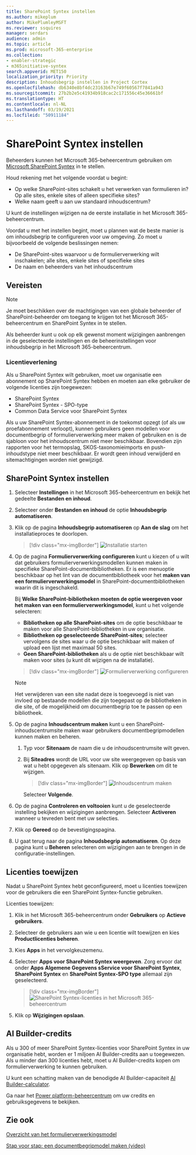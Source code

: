 ```yaml
---
title: SharePoint Syntex instellen
ms.author: mikeplum
author: MikePlumleyMSFT
ms.reviewer: ssquires
manager: serdars
audience: admin
ms.topic: article
ms.prod: microsoft-365-enterprise
ms.collection:
- enabler-strategic
- m365initiative-syntex
search.appverid: MET150
localization_priority: Priority
description: Inhoudsbegrip instellen in Project Cortex
ms.openlocfilehash: db6340e8bf4dc23163b67e749f60567f7841a943
ms.sourcegitcommit: 27b2b2e5c41934b918cac2c171556c45e36661bf
ms.translationtype: HT
ms.contentlocale: nl-NL
ms.lasthandoff: 03/19/2021
ms.locfileid: "50911184"
---
```

# <a name="set-up-sharepoint-syntex"></a>SharePoint Syntex instellen

Beheerders kunnen het Microsoft 365-beheercentrum gebruiken om [Microsoft SharePoint Syntex](index.md) in te stellen. 

Houd rekening met het volgende voordat u begint:

- Op welke SharePoint-sites schakelt u het verwerken van formulieren in? Op alle sites, enkele sites of alleen specifieke sites?
- Welke naam geeft u aan uw standaard inhoudscentrum?

U kunt de instellingen wijzigen na de eerste installatie in het Microsoft 365-beheercentrum.

Voordat u met het instellen begint, moet u plannen wat de beste manier is om inhoudsbegrip te configureren voor uw omgeving. Zo moet u bijvoorbeeld de volgende beslissingen nemen:

- De SharePoint-sites waarvoor u de formulierverwerking wilt inschakelen; alle sites, enkele sites of specifieke sites
- De naam en beheerders van het inhoudscentrum

## <a name="requirements"></a>Vereisten 

> [!NOTE]
> Je moet beschikken over de machtigingen van een globale beheerder of SharePoint-beheerder om toegang te krijgen tot het Microsoft 365-beheercentrum en SharePoint Syntex in te stellen.

Als beheerder kunt u ook op elk gewenst moment wijzigingen aanbrengen in de geselecteerde instellingen en de beheerinstellingen voor inhoudsbegrip in het Microsoft 365-beheercentrum.

### <a name="licensing"></a>Licentieverlening

Als u SharePoint Syntex wilt gebruiken, moet uw organisatie een abonnement op SharePoint Syntex hebben en moeten aan elke gebruiker de volgende licenties zijn toegewezen:

- SharePoint Syntex
- SharePoint Syntex - SPO-type
- Common Data Service voor SharePoint Syntex

Als u uw SharePoint Syntex-abonnement in de toekomst opzegt (of als uw proefabonnement verloopt), kunnen gebruikers geen modellen voor documentbegrip of formulierverwerking meer maken of gebruiken en is de sjabloon voor het inhoudscentrum niet meer beschikbaar. Bovendien zijn rapporten voor het termopslag, SKOS-taxonomieimports en push-inhoudstype niet meer beschikbaar. Er wordt geen inhoud verwijderd en sitemachtigingen worden niet gewijzigd.

## <a name="to-set-up-sharepoint-syntex"></a>SharePoint Syntex instellen

1. Selecteer **Instellingen** in het Microsoft 365-beheercentrum en bekijk het gedeelte **Bestanden en inhoud**.

2. Selecteer onder **Bestanden en inhoud** de optie **Inhoudsbegrip automatiseren**.<br/>

3. Klik op de pagina **Inhoudsbegrip automatiseren** op **Aan de slag** om het installatieproces te doorlopen.<br/>

    > [!div class="mx-imgBorder"]
    > ![Installatie starten](../media/content-understanding/admin-content-understanding-get-started.png)</br>

4. Op de pagina **Formulierverwerking configureren** kunt u kiezen of u wilt dat gebruikers formulierverwerkingsmodellen kunnen maken in specifieke SharePoint-documentbibliotheken. Er is een menuoptie beschikbaar op het lint van de documentbibliotheek voor het **maken van een formulierverwerkingsmodel** in SharePoint-documentbibliotheken waarin dit is ingeschakeld.
 
     Bij **Welke SharePoint-bibliotheken moeten de optie weergeven voor het maken van een formulierverwerkingsmodel**, kunt u het volgende selecteren:</br>
      - **Bibliotheken op alle SharePoint-sites** om de optie beschikbaar te maken voor alle SharePoint-bibliotheken in uw organisatie.</br>
      - **Bibliotheken op geselecteerde SharePoint-sites**; selecteer vervolgens de sites waar u de optie beschikbaar wilt maken of upload een lijst met maximaal 50 sites.</br>
      - **Geen SharePoint-bibliotheken** als u de optie niet beschikbaar wilt maken voor sites (u kunt dit wijzigen na de installatie).

   > [!div class="mx-imgBorder"]
   > ![Formulierverwerking configureren](../media/content-understanding/admin-configforms.png)

   > [!Note]
   > Het verwijderen van een site nadat deze is toegevoegd is niet van invloed op bestaande modellen die zijn toegepast op de bibliotheken in die site, of de mogelijkheid om documentbegrip toe te passen op een bibliotheek. 
    
5. Op de pagina **Inhoudscentrum maken** kunt u een SharePoint-inhoudscentrumsite maken waar gebruikers documentbegripmodellen kunnen maken en beheren.

    1. Typ voor **Sitenaam** de naam die u de inhoudscentrumsite wilt geven.
    
    1. Bij **Siteadres** wordt de URL voor uw site weergegeven op basis van wat u hebt opgegeven als sitenaam. Klik op **Bewerken** om dit te wijzigen.

       > [!div class="mx-imgBorder"]
       > ![Inhoudscentrum maken](../media/content-understanding/admin-cu-create-cc.png)</br>

       Selecteer **Volgende**.

6. Op de pagina **Controleren en voltooien** kunt u de geselecteerde instelling bekijken en wijzigingen aanbrengen. Selecteer **Activeren** wanneer u tevreden bent met uw selecties.

7. Klik op **Gereed** op de bevestigingspagina.

8. U gaat terug naar de pagina **Inhoudsbegrip automatiseren**. Op deze pagina kunt u **Beheren** selecteren om wijzigingen aan te brengen in de configuratie-instellingen. 

## <a name="assign-licenses"></a>Licenties toewijzen

Nadat u SharePoint Syntex hebt geconfigureerd, moet u licenties toewijzen voor de gebruikers die een SharePoint Syntex-functie gebruiken.

Licenties toewijzen:

1. Klik in het Microsoft 365-beheercentrum onder **Gebruikers** op **Actieve gebruikers**.

2. Selecteer de gebruikers aan wie u een licentie wilt toewijzen en kies **Productlicenties beheren**.

3. Kies **Apps** in het vervolgkeuzemenu.

4. Selecteer **Apps voor SharePoint Syntex weergeven**. Zorg ervoor dat onder **Apps** **Algemene Gegevens sService voor SharePoint Syntex**, **SharePoint Syntex** en **SharePoint Syntex-SPO type** allemaal zijn geselecteerd.

    > [!div class="mx-imgBorder"]
    > ![SharePoint Syntex-licenties in het Microsoft 365-beheercentrum](../media/content-understanding/sharepoint-syntex-licenses.png)

5. Klik op **Wijzigingen opslaan**.

## <a name="ai-builder-credits"></a>AI Builder-credits

Als u 300 of meer SharePoint Syntex-licenties voor SharePoint Syntex in uw organisatie hebt, worden er 1 miljoen AI Builder-credits aan u toegewezen. Als u minder dan 300 licenties hebt, moet u AI Builder-credits kopen om formulierverwerking te kunnen gebruiken.

U kunt een schatting maken van de benodigde AI Builder-capaciteit [AI Builder-calculator](https://powerapps.microsoft.com/ai-builder-calculator).

Ga naar het [Power platform-beheercentrum](https://admin.powerplatform.microsoft.com/resources/capacity) om uw credits en gebruiksgegevens te bekijken.

## <a name="see-also"></a>Zie ook

[Overzicht van het formulierverwerkingsmodel](/ai-builder/form-processing-model-overview)

[Stap voor stap: een documentbegripmodel maken (video)](https://www.youtube.com/watch?v=DymSHObD-bg)